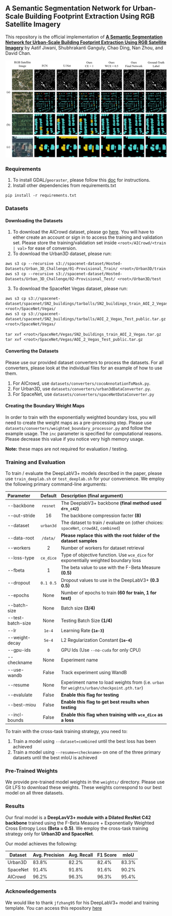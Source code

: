 ## A Semantic Segmentation Network for Urban-Scale Building Footprint Extraction Using RGB Satellite Imagery

This repository is the official implementation of **[A Semantic Segmentation Network for Urban-Scale Building Footprint Extraction Using RGB Satellite Imagery](https://arxiv.org/abs/2104.01263)** by Aatif Jiwani, Shubhrakanti Ganguly, Chao Ding, Nan Zhou, and David Chan. 

![model visualization](./imgs/visual.jpg "Title")

### Requirements

1. To install GDAL/`georaster`, please follow this [doc](https://mothergeo-py.readthedocs.io/en/latest/development/how-to/gdal-ubuntu-pkg.html) for instructions. 
2. Install other dependencies from requirements.txt
```setup
pip install -r requirements.txt
```

### Datasets

#### Downloading the Datasets
1. To download the AICrowd dataset, please go [here](https://www.aicrowd.com/challenges/mapping-challenge-old). You will have to either create an account or sign in to access the training and validation set. Please store the training/validation set inside `<root>/AICrowd/<train | val>` for ease of conversion.
2. To download the Urban3D dataset, please run:
```setup
aws s3 cp --recursive s3://spacenet-dataset/Hosted-Datasets/Urban_3D_Challenge/01-Provisional_Train/ <root>/Urban3D/train
aws s3 cp --recursive s3://spacenet-dataset/Hosted-Datasets/Urban_3D_Challenge/02-Provisional_Test/ <root>/Urban3D/test
``` 
3. To download the SpaceNet Vegas dataset, please run:
```setup
aws s3 cp s3://spacenet-dataset/spacenet/SN2_buildings/tarballs/SN2_buildings_train_AOI_2_Vegas.tar.gz <root>/SpaceNet/Vegas/
aws s3 cp s3://spacenet-dataset/spacenet/SN2_buildings/tarballs/AOI_2_Vegas_Test_public.tar.gz <root>/SpaceNet/Vegas/

tar xvf <root>/SpaceNet/Vegas/SN2_buildings_train_AOI_2_Vegas.tar.gz
tar xvf <root>/SpaceNet/Vegas/AOI_2_Vegas_Test_public.tar.gz
```

#### Converting the Datasets

Please use our provided dataset converters to process the datasets. For all converters, please look at the individual files for an example of how to use them. 
1. For AICrowd, use `datasets/converters/cocoAnnotationToMask.py`. 
2. For Urban3D, use `datasets/converters/urban3dDataConverter.py`.
3. For SpaceNet, use `datasets/converters/spaceNetDataConverter.py`

#### Creating the Boundary Weight Maps

In order to train with the exponentially weighted boundary loss, you will need to create the weight maps as a pre-processing step. Please use `datasets/converters/weighted_boundary_processor.py` and follow the example usage. The `inc` parameter is specified for computational reasons. Please decrease this value if you notice very high memory usage. 

**Note:** these maps are not required for evaluation / testing. 

### Training and Evaluation
To train / evaluate the DeepLabV3+ models described in the paper, please use `train_deeplab.sh` or `test_deeplab.sh` for your convenience. We employ the following primary command-line arguments:

| Parameter                 | Default       | Description (final argument)  |	
| :------------------------ |:-------------:| :-------------|
| --backbone 	    |	`resnet`         | The DeeplabV3+ backbone **(final method used `drn_c42`)**
| --out-stride | 16 | The backbone compression facter **(8)**
| --dataset | `urban3d` | The dataset to train / evaluate on (other choices: `spaceNet`, `crowdAI`, `combined`)
| --data-root | `/data/` | **Please replace this with the root folder of the dataset samples**
| --workers | 2 | Number of workers for dataset retrieval
| --loss-type | `ce_dice` | Type of objective function. Use `wce_dice` for exponentially weighted boundary loss
| --fbeta | 1 | The beta value to use with the F-Beta Measure  **(0.5)**
| --dropout | `0.1 0.5` | Dropout values to use in the DeepLabV3+ **(0.3 0.5)**
|--epochs | None | Number of epochs to train **(60 for train, 1 for test)**
| --batch-size| None | Batch size **(3/4)**
| --test-batch-size| None | Testing Batch Size **(1/4)**
| --lr | `1e-4` | Learning Rate **(`1e-3`)**
| --weight-decay | `5e-4` | L2 Regularization Constant **(`1e-4`)**
| --gpu-ids | `0` | GPU Ids (Use `--no-cuda` for only CPU)
| --checkname | None | Experiment name
| --use-wandb | False | Track experiment using WandB
| --resume | None | Experiment name to load weights from (i.e. `urban` for `weights/urban/checkpoint.pth.tar`)
| --evalulate | False | **Enable this flag for testing**
| --best-miou | False | **Enable this flag to get best results when testing**
| --incl-bounds | False | **Enable this flag when training with `wce_dice` as a loss**

To train with the cross-task training strategy, you need to:
1. Train a model using `--dataset=combined` until the best loss has been achieved
2. Train a model using `--resume=<checkname>` on one of the three primary datasets until the best mIoU is achieved

### Pre-Trained Weights

We provide pre-trained model weights in the `weights/` directory. Please use Git LFS to download these weights. These weights correspond to our best model on all three datasets. 

### Results

Our final model is a **DeepLavV3+ module with a Dilated ResNet C42 backbone** trained using the F-Beta Measure + Exponentially Weighted Cross Entropy Loss **(Beta = 0.5)**. We employ the cross-task training strategy only for **Urban3D and SpaceNet**. 

Our model achieves the following:

| Dataset | Avg. Precision  | Avg. Recall | F1 Score | mIoU | 
| ----------- |---------------- | -------------- | ------- | ------- |
| Urban3D   |     83.8%    |  82.2%  | 82.4% | 83.3% 
| SpaceNet | 91.4% | 91.8% | 91.6% | 90.2% 
| AICrowd | 96.2% | 96.3% | 96.3% | 95.4%


### Acknowledgements

We would like to thank `jfzhang95` for his DeepLabV3+ model and training template. You can access this repository [here](https://github.com/jfzhang95/pytorch-deeplab-xception)


